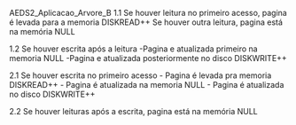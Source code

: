 AEDS2_Aplicacao_Arvore_B
1.1
Se houver leitura no primeiro acesso, pagina é levada para a memoria	DISKREAD++
Se houver outra leitura, pagina está na memória							NULL

1.2
Se houver escrita após a leitura
	-Pagina e atualizada primeiro na memoria		NULL
	-Pagina e atualizada posteriormente no disco	DISKWRITE++
	
2.1
Se houver escrita no primeiro acesso
	- Pagina é levada pra memoria 		DISKREAD++
	- Pagina é atualizada na memoria	NULL
	- Pagina é atualizada no disco		DISKWRITE++
	
2.2
Se houver leituras após a escrita, pagina está na memória NULL